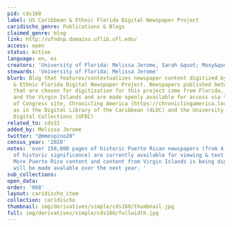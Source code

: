 ```yaml
---
pid: cds160
label: US Caribbean & Ethnic Florida Digital Newspaper Project
caridischo_genre: Publications & Blogs
claimed_genre: blog
link: http://ufndnp.domains.uflib.ufl.edu/
access: open
status: Active
language: en, es
creators: 'University of Florida: Melissa Jerome, Sarah &quot; Moxy&quot;  Moczygemba '
stewards: 'University of Florida: Melissa Jerome'
blurb: Blog that features/contextualizes newspaper content digitized by the US Caribbean
  & Ethnic Florida Digital Newspaper Project. Newspapers published between 1800-1963
  that are chosen for digitization for this project come from Florida, Puerto Rico
  and the Virgin Islands and are made openly available for access via the Library
  of Congress site, Chronicling America (https://chroniclingamerica.loc.gov/) as well
  as in the Digital Library of the Caribbean (dLOC) and the University of Florida
  Digital Collections (UFDC)
related_to: cds31
added_by: Melissa Jerome
twitter: "@mmespino20"
census_year: '2020'
notes: 'over 150,000 pages of historic Puerto Rican newspapers (from 4 unique titles
  of historic significance) are currently available for viewing & text searching;
  More Puerto Rico content and content from Virgin Islands is being digitized and
  will be made avalable over the next year. '
sub_collections:
open_data:
order: '068'
layout: caridischo_item
collection: caridischo
thumbnail: img/derivatives/simple/cds160/thumbnail.jpg
full: img/derivatives/simple/cds160/fullwidth.jpg
---
```

